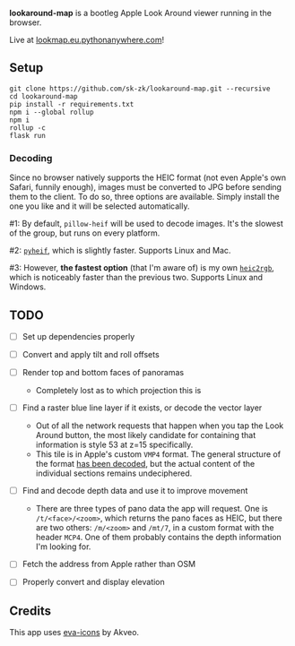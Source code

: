 **lookaround-map** is a bootleg Apple Look Around viewer running in the browser.

Live at [lookmap.eu.pythonanywhere.com](https://lookmap.eu.pythonanywhere.com)!

## Setup
```
git clone https://github.com/sk-zk/lookaround-map.git --recursive
cd lookaround-map
pip install -r requirements.txt
npm i --global rollup
npm i
rollup -c
flask run
```

### Decoding
Since no browser natively supports the HEIC format (not even Apple's own Safari, funnily enough), images must be converted to JPG before sending them to the client.
To do so, three options are available. Simply install the one you like and it will be selected automatically.

#1: By default, `pillow-heif` will be used to decode images. It's the slowest of the group, but runs on every platform.

#2: [`pyheif`](https://github.com/carsales/pyheif), which is slightly faster. Supports Linux and Mac.

#3: However, **the fastest option** (that I'm aware of) is my own [`heic2rgb`](https://github.com/sk-zk/heic2rgb/), which is noticeably faster than the previous two. Supports Linux and Windows.


## TODO
- [ ] Set up dependencies properly
- [ ] Convert and apply tilt and roll offsets
- [ ] Render top and bottom faces of panoramas
   - Completely lost as to which projection this is
- [ ] Find a raster blue line layer if it exists, or decode the vector layer
   - Out of all the network requests that happen when you tap the Look Around button, the most likely candidate
     for containing that information is style 53 at z=15 specifically.  
   - This tile is in Apple's custom `VMP4` format. The general structure of the format [has been decoded](https://github.com/19h/vmp4-dump),
     but the actual content of the individual sections remains undeciphered. 
- [ ] Find and decode depth data and use it to improve movement
   - There are three types of pano data the app will request. One is `/t/<face>/<zoom>`, which returns the pano faces as HEIC, but there are two others: `/m/<zoom>` and `/mt/7`, in a custom format with the header `MCP4`. One of them probably contains the depth information I'm looking for.
- [ ] Fetch the address from Apple rather than OSM
- [ ] Properly convert and display elevation


## Credits
This app uses [eva-icons](https://github.com/akveo/eva-icons) by Akveo.
